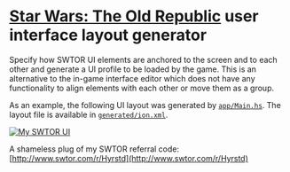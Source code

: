 # [Star Wars: The Old Republic][swtor] user interface layout generator

[swtor]: http://www.swtor.com/

Specify how SWTOR UI elements are anchored to the screen and to each other and
generate a UI profile to be loaded by the game. This is an alternative to the
in-game interface editor which does not have any functionality to align
elements with each other or move them as a group.

As an example, the following UI layout was generated by [`app/Main.hs`](app/Main.hs). The layout file is available in [`generated/ion.xml`](generated/ion.xml?raw=true).

[![My SWTOR UI](https://img.youtube.com/vi/IsYAjasZ-2o/0.jpg)](https://www.youtube.com/watch?v=IsYAjasZ-2o "My SWTOR UI")

A shameless plug of my SWTOR referral code: [http://www.swtor.com/r/Hyrstd](http://www.swtor.com/r/Hyrstd)
